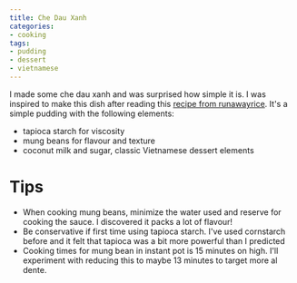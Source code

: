 ```yaml
---
title: Che Dau Xanh
categories:
- cooking
tags:
- pudding
- dessert
- vietnamese
---
```


I made some che dau xanh and was surprised how simple it is.
I was inspired to make this dish after reading this [recipe from runawayrice][1].
It's a simple pudding with the following elements:

- tapioca starch for viscosity
- mung beans for flavour and texture
- coconut milk and sugar, classic Vietnamese dessert elements

[1]: https://runawayrice.com/desserts/sweet-mung-bean-pudding-che-tao-soan-che-dau-xanh/

# Tips

- When cooking mung beans, minimize the water used and reserve for cooking the sauce.
    I discovered it packs a lot of flavour!
- Be conservative if first time using tapioca starch.
    I've used cornstarch before and it felt that tapioca was a bit more powerful than I predicted
- Cooking times for mung bean in instant pot is 15 minutes on high. I'll experiment with reducing this to maybe 13
    minutes to target more al dente.
